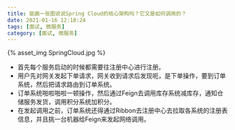 ```yaml
---
title: 能画一张图说说Spring Cloud的核心架构吗？它又是如何调用的？
date: 2021-01-16 12:18:24
tags: [面试, 微服务]
category: [面试, 微服务]
---
```


{% asset_img SpringCloud.jpg %}

* 首先每个服务启动的时候都需要往注册中心进行注册。
* 用户先对网关发起下单请求，网关收到请求后发现呃，是下单操作，要到订单系统，然后把请求路由到订单系统。
* 订单系统啪啦啪啦一顿操作，然后通过Feign去调用库存系统减库存，通知仓储服务发货，调用积分系统加积分。
* 在发起调用之前，订单系统还得通过Ribbon去注册中心去拉取各系统的注册表信息，并且挑一台机器给Feign来发起网络调用。

